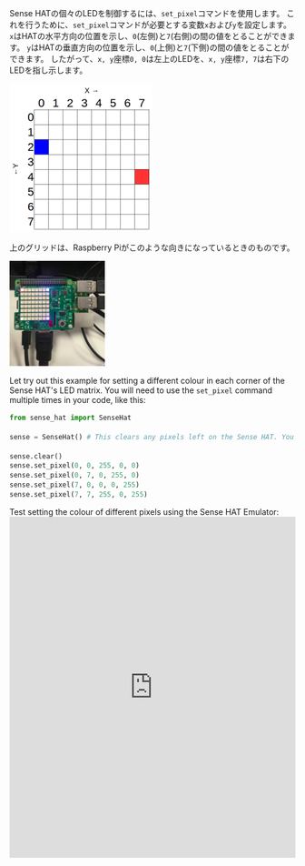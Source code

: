 Sense HATの個々のLEDを制御するには、`set_pixel`コマンドを使用します。 これを行うために、`set_pixel`コマンドが必要とする変数`x`および`y`を設定します。 `x`はHATの水平方向の位置を示し、`0`(左側)と`7`(右側)の間の値をとることができます。 `y`はHATの垂直方向の位置を示し、`0`(上側)と`7`(下側)の間の値をとることができます。 したがって、` x, y `座標` 0, 0 `は左上のLEDを、` x, y `座標` 7, 7 `は右下のLEDを指し示します。

![](images/coordinates.png)

上のグリッドは、Raspberry Piがこのような向きになっているときのものです。

![](images/rpicoordinates.png)

Let try out this example for setting a different colour in each corner of the Sense HAT's LED matrix. You will need to use the `set_pixel` command multiple times in your code, like this:

```python
from sense_hat import SenseHat

sense = SenseHat() # This clears any pixels left on the Sense HAT. You may not need this step and may want to choose when to add it in.

sense.clear()
sense.set_pixel(0, 0, 255, 0, 0)
sense.set_pixel(0, 7, 0, 255, 0)
sense.set_pixel(7, 0, 0, 0, 255)
sense.set_pixel(7, 7, 255, 0, 255)
```

Test setting the colour of different pixels using the Sense HAT Emulator: <iframe src="https://trinket.io/embed/python/78c2595904" width="100%" height="600" frameborder="0" marginwidth="0" marginheight="0" allowfullscreen mark="crwd-mark"></iframe>
